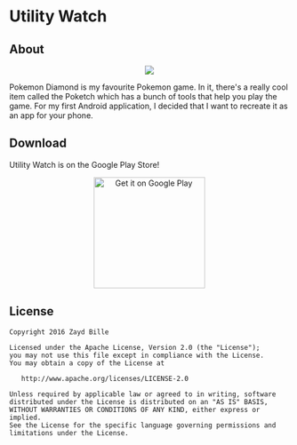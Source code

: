 # Utility Watch

## About

<p align="center">
<img style="display:inline; margin: 0 auto;" src="https://raw.githubusercontent.com/Zayd-Waves/utility-watch/master/poketch.png">
</p>

Pokemon Diamond is my favourite Pokemon game. In it, there's a really cool item called the Poketch which has a bunch of tools that help you play the game. For my first Android application, I decided that I want to recreate it as an app for your phone.

## Download 
Utility Watch is on the Google Play Store!


<p align="center">
<a href='https://play.google.com/store/apps/details?id=me.zaydbille.utilitywatch&utm_source=global_co&utm_medium=prtnr&utm_content=Mar2515&utm_campaign=PartBadge&pcampaignid=MKT-Other-global-all-co-prtnr-py-PartBadge-Mar2515-1'><img alt='Get it on Google Play' src='https://play.google.com/intl/en_us/badges/images/generic/en_badge_web_generic.png' width='200'/></a>
</p>

## License
    Copyright 2016 Zayd Bille

    Licensed under the Apache License, Version 2.0 (the "License");
    you may not use this file except in compliance with the License.
    You may obtain a copy of the License at

       http://www.apache.org/licenses/LICENSE-2.0

    Unless required by applicable law or agreed to in writing, software
    distributed under the License is distributed on an "AS IS" BASIS,
    WITHOUT WARRANTIES OR CONDITIONS OF ANY KIND, either express or implied.
    See the License for the specific language governing permissions and
    limitations under the License.
